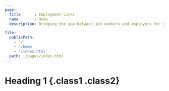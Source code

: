 ```yaml
---
page:
  title      : Employment Links
  name       : Home
  description: Bridging the gap between job seekers and employers for more than 20 years

file:
  publicPath:
    - '/'
    - '/home'
    - '/index.html'
  path: ./pages/index.html
...
```


# Heading 1 {.class1 .class2}
